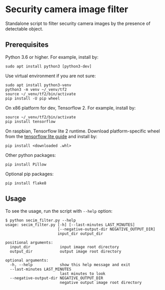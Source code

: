 # Security camera image filter

Standalone script to filter security camera images by the presence of detectable
object.

## Prerequisites

Python 3.6 or higher. For example, install by:

    sudo apt install python3 [python3-dev]
    
Use virtual environment if you are not sure:

    sudo apt install python3-venv
    python3 -m venv ~/_venv/tf2
    source ~/_venv/tf2/bin/activate
    pip install -U pip wheel
    
On x86 platform for dev, Tensorflow 2. For example, install by:

    source ~/_venv/tf2/bin/activate
    pip install tensorflow
    
On raspbian, Tensorflow lite 2 runtime. Download platform-specific
wheel from the [tensorflow lite guide](https://www.tensorflow.org/lite/guide/python)
and install by:

    pip install <downloaded .whl>
    
Other python packages:

    pip install Pillow
    
Optional pip packages:

    pip install flake8
    
## Usage

To see the usage, run the script with `--help` option:

    $ python secim_filter.py --help
    usage: secim_filter.py [-h] [--last-minutes LAST_MINUTES]
                           [--negative-output-dir NEGATIVE_OUTPUT_DIR]
                           input_dir output_dir

    positional arguments:
      input_dir             input image root directory
      output_dir            output image root directory

    optional arguments:
      -h, --help            show this help message and exit
      --last-minutes LAST_MINUTES
                            last minutes to look
      --negative-output-dir NEGATIVE_OUTPUT_DIR
                            negative output image root directory

